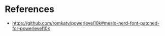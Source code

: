 # References

- https://github.com/romkatv/powerlevel10k#meslo-nerd-font-patched-for-powerlevel10k


